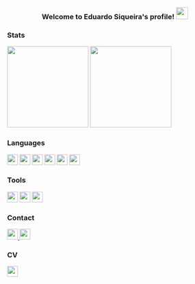 
<h3 align="center">
  Welcome to Eduardo Siqueira's profile!
  <img src="https://media.giphy.com/media/hvRJCLFzcasrR4ia7z/giphy.gif" width="28">
</h3>



### Stats
<div>

  <img height="190em" src="https://github-readme-stats.vercel.app/api?username=edsiqueira&&count_private=true&show_icons=true&theme=dark">
  <img height="190em" src="https://github-readme-stats.vercel.app/api/top-langs/?username=edsiqueira&theme=dark">
</div>
  



### Languages

<div>  
  <img height="25" src="https://cdn.jsdelivr.net/gh/devicons/devicon/icons/javascript/javascript-original.svg" />
  <img height="25" src="https://cdn.jsdelivr.net/gh/devicons/devicon/icons/typescript/typescript-original.svg" />
  <img height="25" src="https://cdn.jsdelivr.net/gh/devicons/devicon/icons/dotnetcore/dotnetcore-original.svg" />
  <img height="25" src="https://cdn.jsdelivr.net/gh/devicons/devicon/icons/csharp/csharp-original.svg" />
  <img height="25" src="https://cdn.jsdelivr.net/gh/devicons/devicon/icons/microsoftsqlserver/microsoftsqlserver-plain.svg" />
  <img height="25" src="https://cdn.jsdelivr.net/gh/devicons/devicon/icons/mysql/mysql-original.svg" />
</div>

### Tools

<div>  
  <img height="25" src="https://img.shields.io/badge/microsoft%20azure-0089D6?style=for-the-badge&logo=microsoft-azure&logoColor=white" />
  <img height="25" src="https://img.shields.io/badge/Visual_Studio-5C2D91?style=for-the-badge&logo=visual%20studio&logoColor=white" />
  <img height="25" src="https://img.shields.io/badge/Visual_Studio_Code-0078D4?style=for-the-badge&logo=visual%20studio%20code&logoColor=white" />
</div>


  
### Contact
<a href="https://www.linkedin.com/in/duusiqueira92/" target="_blank">
  <img height="25" src="https://img.shields.io/badge/LinkedIn-0077B5?style=for-the-badge&logo=linkedin&logoColor=white">
</a>

<a href="mailto:dev.siqueira92@outlook.com">
  <img height="25" src="https://img.shields.io/badge/Microsoft_Outlook-0078D4?style=for-the-badge&logo=microsoft-outlook&logoColor=white">
</a>

  
### CV
<a href="https://www.figma.com/file/gIK4R0fYev7DLwQOgGBzLq/CV-Eduardo-Siqueira?node-id=0%3A1">
  <img height="25" src="https://img.shields.io/badge/Figma-F24E1E?style=for-the-badge&logo=figma&logoColor=white">
</a>

